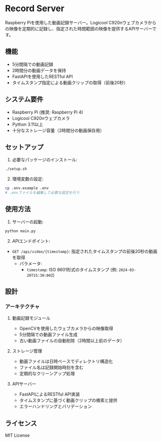 # Record Server

Raspberry Piを使用した動画記録サーバー。Logicool C920nウェブカメラからの映像を定期的に記録し、指定された時間範囲の映像を提供するAPIサーバーです。

## 機能

- 5分間隔での動画記録
- 2時間分の動画データを保持
- FastAPIを使用したRESTful API
- タイムスタンプ指定による動画クリップの取得（前後20秒）

## システム要件

- Raspberry Pi (推奨: Raspberry Pi 4)
- Logicool C920nウェブカメラ
- Python 3.11以上
- 十分なストレージ容量（2時間分の動画保存用）

## セットアップ

1. 必要なパッケージのインストール:
```bash
./setup.sh
```

2. 環境変数の設定:
```bash
cp .env.example .env
# .envファイルを編集して必要な設定を行う
```

## 使用方法

1. サーバーの起動:
```bash
python main.py
```

2. APIエンドポイント:
- `GET /api/video/{timestamp}`: 指定されたタイムスタンプの前後20秒の動画を取得
  - パラメータ:
    - `timestamp`: ISO 8601形式のタイムスタンプ (例: `2024-03-20T15:30:00Z`)

## 設計

### アーキテクチャ

1. 動画記録モジュール
   - OpenCVを使用したウェブカメラからの映像取得
   - 5分間隔での動画ファイル生成
   - 古い動画ファイルの自動削除（2時間以上前のデータ）

2. ストレージ管理
   - 動画ファイルは日時ベースでディレクトリ構造化
   - ファイル名は記録開始時刻を含む
   - 定期的なクリーンアップ処理

3. APIサーバー
   - FastAPIによるRESTful API実装
   - タイムスタンプに基づく動画クリップの検索と提供
   - エラーハンドリングとバリデーション
   
## ライセンス

MIT License
